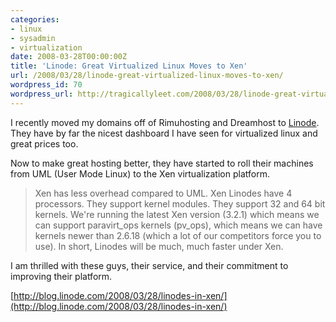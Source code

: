 ```yaml
---
categories:
- linux
- sysadmin
- virtualization
date: 2008-03-28T00:00:00Z
title: 'Linode: Great Virtualized Linux Moves to Xen'
url: /2008/03/28/linode-great-virtualized-linux-moves-to-xen/
wordpress_id: 70
wordpress_url: http://tragicallyleet.com/2008/03/28/linode-great-virtualized-linux-moves-to-xen/
---
```


I recently moved my domains off of Rimuhosting and Dreamhost to [Linode](http://www.linode.com/).  They have by far the nicest dashboard I have seen for virtualized linux and great prices too.

Now to make great hosting better, they have started to roll their machines from UML (User Mode Linux) to the Xen virtualization platform.


> Xen has less overhead compared to UML. Xen Linodes have 4 
> processors. They support kernel modules. They support 32 
> and 64 bit kernels. We're running the latest Xen version 
> (3.2.1) which means we can support paravirt\_ops kernels 
> (pv\_ops), which means we can have kernels newer than 
> 2.6.18 (which a lot of our competitors force you to use). 
> In short, Linodes will be much, much faster under Xen.

I am thrilled with these guys, their service, and their commitment to improving their platform.

[http://blog.linode.com/2008/03/28/linodes-in-xen/](http://blog.linode.com/2008/03/28/linodes-in-xen/)

